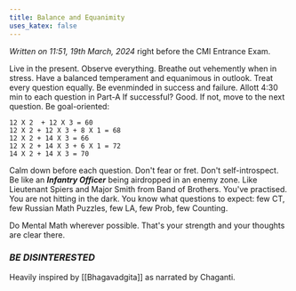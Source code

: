 ```yaml
---
title: Balance and Equanimity
uses_katex: false
---
```


_Written on 11:51, 19th March, 2024_ right before the CMI Entrance Exam.

Live in the present. Observe everything.
Breathe out vehemently when in stress.
Have a balanced temperament and equanimous in outlook.
Treat every question equally.
Be evenminded in success and failure.
Allott 4:30 min to each question in Part-A
If successful? Good. If not, move to the next question.
Be goal-oriented:

```
12 X 2  + 12 X 3 = 60
12 X 2 + 12 X 3 + 8 X 1 = 68
12 X 2 + 14 X 3 = 66
12 X 2 + 14 X 3 + 6 X 1 = 72
14 X 2 + 14 X 3 = 70
```

Calm down before each question. Don't fear or fret. Don't self-introspect. Be like an **_Infantry Officer_** being airdropped in an enemy zone. Like Lieutenant Spiers and Major Smith from Band of Brothers. You've practised. You are not hitting in the dark. You know what questions to expect: few CT, few Russian Math Puzzles, few LA, few Prob, few Counting.

Do Mental Math wherever possible. That's your strength and your thoughts are clear there.

### _BE DISINTERESTED_

Heavily inspired by [[Bhagavadgita]] as narrated by Chaganti.

